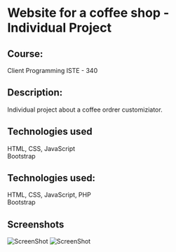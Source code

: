 
# Website for a coffee shop - Individual Project

## Course:
Client Programming ISTE - 340

## Description:
Individual project about a coffee ordrer customiziator.

## Technologies used
HTML, CSS, JavaScript  </br>Bootstrap 



## Technologies used:
HTML, CSS, JavaScript, PHP  </br>Bootstrap 
## Screenshots
![ScreenShot](https://github.com/mateujcic/Web-Development/blob/main/Project%201/assets/images/products/home1.png)
![ScreenShot](https://github.com/mateujcic/Web-Development/blob/main/Project%201/assets/images/products/home2.png)

